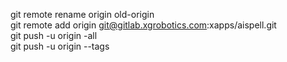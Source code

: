 git remote rename origin old-origin        
git remote add origin git@gitlab.xgrobotics.com:xapps/aispell.git      
git push -u origin -all     
git push -u origin --tags      




